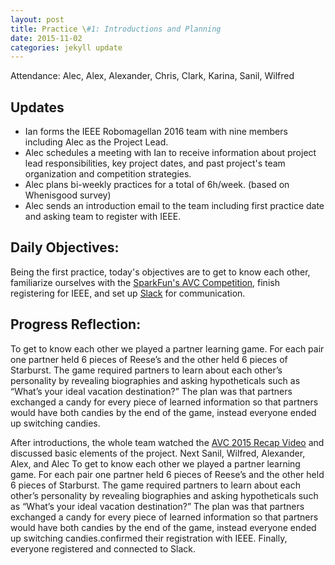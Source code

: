 ```yaml
---
layout: post
title: Practice \#1: Introductions and Planning
date: 2015-11-02
categories: jekyll update
---
```


Attendance: Alec, Alex, Alexander, Chris, Clark, Karina, Sanil, Wilfred

## Updates

* Ian forms the IEEE Robomagellan 2016 team with nine members including Alec as
  the Project Lead.
* Alec schedules a meeting with Ian to receive information about project lead
  responsibilities, key project dates, and past project's team organization and
  competition strategies.
* Alec plans bi\-weekly practices for a total of 6h/week. (based on Whenisgood
  survey)
* Alec sends an introduction email to the team including first practice date and
  asking team to register with IEEE.

## Daily Objectives:
   Being the first practice, today's objectives are to get to know each other,
familiarize ourselves with the [SparkFun's AVC Competition](https://avc.sparkfun.com/), finish registering for IEEE, and set up [Slack](https://slack.com/) for communication.

## Progress Reflection:
To get to know each other we played a partner learning game. For each pair one
partner held 6 pieces of Reese’s and the other held 6 pieces of Starburst. The
game required partners to learn about each other’s personality by revealing
biographies and asking hypotheticals such as “What’s your ideal vacation
destination?” The plan was that partners exchanged a candy for every piece of
learned information so that partners would have both candies by the end of the
game, instead everyone ended up switching candies.
   
After introductions, the whole team watched the [AVC 2015 Recap
Video](https://www.youtube.com/watch?v=tZ3fpZFWHDM) and discussed basic elements
of the project. Next Sanil, Wilfred, Alexander, Alex, and Alec To get to know
each other we played a partner learning game. For each pair one partner held 6
pieces of Reese’s and the other held 6 pieces of Starburst. The game required
partners to learn about each other’s personality by revealing biographies and
asking hypotheticals such as “What’s your ideal vacation destination?” The plan
was that partners exchanged a candy for every piece of learned information so
that partners would have both candies by the end of the game, instead everyone
ended up switching candies.confirmed their registration with IEEE. Finally,
everyone registered and connected to Slack.

